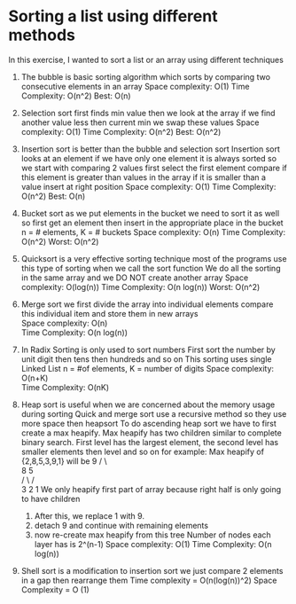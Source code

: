 # Sorting a list using different methods

In this exercise, I wanted to sort a list or an array using different techniques
1) The bubble is basic sorting algorithm which sorts by comparing two consecutive elements in an array
    Space complexity: O(1)
    Time Complexity: O(n^2)    Best: O(n)
    
2) Selection sort first finds min value
    then we look at the array if we find another value less then
    current min we swap these values
    Space complexity: O(1)
    Time Complexity: O(n^2)    Best: O(n^2)
    
3) Insertion sort is better than the bubble and selection sort
    Insertion sort looks at an element
    if we have only one element it is always sorted so we start with
    comparing 2 values first select the first element
    compare if this element is greater than values in the array
    if it is smaller than a value insert at right position
    Space complexity: O(1)
    Time Complexity: O(n^2)    Best: O(n)
    
4) Bucket sort as we put elements in the bucket we need to sort it as well
    so first get an element then insert in the appropriate place in the bucket
    n = # elements, K = # buckets
    Space complexity: O(n)
    Time Complexity: O(n^2)    Worst: O(n^2)
    
5) Quicksort is a very effective sorting technique
    most of the programs use this type of sorting when we call the sort function
    We do all the sorting in the same array and we DO NOT create another array
    Space complexity: O(log(n))
    Time Complexity: O(n log(n))    Worst: O(n^2)
    
6) Merge sort we first divide the array into individual elements
    compare this individual item and store them in new arrays    
    Space complexity: O(n)    
    Time Complexity: O(n log(n))   
    
7) In Radix Sorting is only used to sort numbers
    First sort the number by unit digit then tens then hundreds and so on
    This sorting uses single Linked List
    n = #of elements, K = number of digits
    Space complexity: O(n+K)    
    Time Complexity: O(nK)
    
8) Heap sort is useful when we are concerned about the memory usage during sorting
    Quick and merge sort use a recursive method so they use more space then heapsort
    To do ascending heap sort we have to first create a max heapify.
    Max heapify has two children similar to complete binary search. First level
    has the largest element, the second level has smaller elements then level and so on
    for example:  Max heapify of  {2,8,5,3,9,1} will be
            9 
         /    \         
        8      5        
      /  \    /      
    3     2  1
    We only heapify first part of array because right half is only going to have children
      1) After this, we replace 1 with 9.
      2) detach 9 and continue with remaining elements
      3) now re-create max heapify from this tree
    Number of nodes each layer has is 2^(n-1)
    Space complexity: O(1)
    Time Complexity: O(n log(n))
    
9) Shell sort is a modification to insertion sort
    we just compare 2 elements in a gap then rearrange them
    Time complexity = O(n(log(n))^2)
    Space Complexity = O (1)
